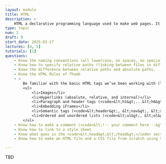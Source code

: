 ```yaml
---
layout: module
title: HTML
description: > 
    HTML a declarative programming language used to make web pages. It consists of a series of “markup tags” that specify how content should be presented (e.g., lists, tables, paragraphs, headings, sections, navigation bars, and so forth). In this unit, we will learn the rules for using HTML, practice working with some of the most common markup tags, and learn how to publish our HTML documents to a web server using GitHub pages.
type: topic
num: 2
draft: 0
start_date: 2025-01-17
lectures: [4, 5]
tutorials: [1]
questions:
    - Know the naming conventions (all lowercase, no spaces, no special characters other than underscores and hyphens).
    - Know how to specify relative paths (linking between files in different folders).
    - Know the difference between relative paths and absolute paths.  
    - Know the HTML Rules of Thumb
    - >
        Be familiar with the basic HTML tags we’ve been working with (listed below):
        <ul>
            <li>Images</li>
            <li>Hyperlinks (absolute, relative, and internal)</li>
            <li>Paragraph and header tags (<code>&lt;h1&gt;...&lt;h6&gt;</code>)</li>
            <li>Embedding iFrames</li>
            <li>Semantic tags (<code>&lt;header&gt;, &lt;nav&gt;, &lt;section&gt;, &lt;article&gt;, &lt;footer&gt;, &lt;aside&gt;</code>)</li>
            <li>Ordered and unordered lists (<code>&lt;ul&gt;, &lt;ol&gt;</code>)</li>
        </ul>
    - Know how to make a comment (<code>&lt;!-- your comment here --&gt;</code>)
    - Know how to link to a style sheet
    - Know what goes in the <code>&lt;head&gt;&lt;/head&gt;</code> section and what goes in the <code>&lt;body&gt;&lt;/body&gt;</code>.
    - Know how to make an HTML file and a CSS file from scratch using VS Code (like you did in Tutorial 2).

---
```


TBD
